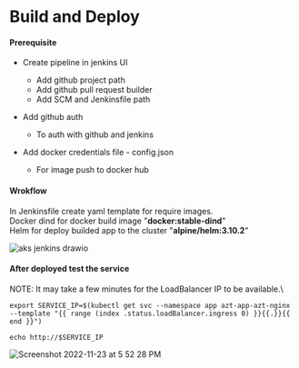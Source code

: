 
# Build and Deploy

#### Prerequisite

- Create pipeline in jenkins UI

	- Add github project path
	- Add github pull request builder
	- Add SCM and Jenkinsfile path 

- Add github auth
	- To auth with github and jenkins
- Add docker credentials file - config.json
	- For image push to docker hub

#### Wrokflow
In Jenkinsfile create yaml template for require images.\
Docker dind for docker build image "**docker:stable-dind**"\
Helm for deploy builded app to the cluster "**alpine/helm:3.10.2**"

![aks jenkins drawio](https://user-images.githubusercontent.com/12383368/203516160-4f809774-9c18-4862-a049-bc371a14d679.png)

#### After deployed test the service
NOTE: It may take a few minutes for the LoadBalancer IP to be available.\
<pre><code>export SERVICE_IP=$(kubectl get svc --namespace app azt-app-azt-nginx --template "{{ range (index .status.loadBalancer.ingress 0) }}{{.}}{{ end }}")</code></pre>
<pre><code>echo http://$SERVICE_IP</code></pre>
![Screenshot 2022-11-23 at 5 52 28 PM](https://user-images.githubusercontent.com/12383368/203529241-28c5d2ec-acdb-4140-b7f6-5ee4a39c70e7.png)
